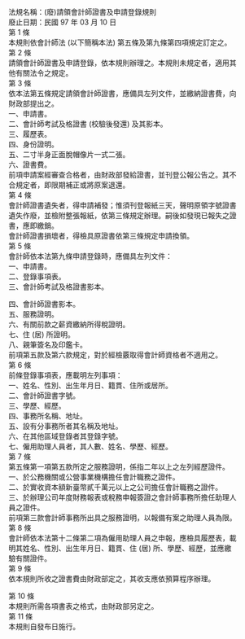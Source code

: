 法規名稱：(廢)請領會計師證書及申請登錄規則  
廢止日期：民國 97 年 03 月 10 日  
第 1 條  
本規則依會計師法 (以下簡稱本法) 第五條及第九條第四項規定訂定之。  
第 2 條  
請領會計師證書及申請登錄，依本規則辦理之。本規則未規定者，適用其  
他有關法令之規定。  
第 3 條  
依本法第五條規定請領會計師證書，應備具左列文件，並繳納證書費，向  
財政部提出之。  
一、申請書。  
二、會計師考試及格證書 (校驗後發還) 及其影本。  
三、履歷表。  
四、身份證明。  
五、二寸半身正面脫帽像片一式二張。  
六、證書費。  
前項申請案經審查合格者，由財政部發給證書，並刊登公報公告之。其不  
合規定者，即限期補正或將原案退還。  
第 4 條  
會計師證書遺失者，得申請補發；惟須刊登報紙三天，聲明原領字號證書  
遺失作廢，並檢附整張報紙，依第三條規定辦理。嗣後如發現已報失之證  
書，應即繳銷。  
會計師證書損壞者，得檢具原證書依第三條規定申請換領。  
第 5 條  
會計師依本法第九條申請登錄時，應備具左列文件：  
一、申請書。  
二、登錄事項表。  
三、會計師考試及格證書影本。  


四、會計師證書影本。  
五、服務證明。  
六、有關前款之薪資繳納所得稅證明。  
七、住 (居) 所證明。  
八、親筆簽名及印鑑卡。  
前項第五款及第六款規定，對於經檢覈取得會計師資格者不適用之。  
第 6 條  
前條登錄事項表，應載明左列事項：  
一、姓名、性別、出生年月日、籍貫、住所或居所。  
二、會計師證書字號。  
三、學歷、經歷。  
四、事務所名稱、地址。  
五、設有分事務所者其名稱及地址。  
六、在其他區域登錄者其登錄字號。  
七、僱用助理人員者，其人數、姓名、學歷、經歷。  
第 7 條  
第五條第一項第五款所定之服務證明，係指二年以上之左列經歷證件。  
一、於公務機關或公營事業機構擔任會計職務之證件。  
二、於實收資本額新臺幣貳千萬元以上之公司擔任會計職務之證件。  
三、於辦理公司年度財務報表或稅務申報簽證之會計師事務所擔任助理人  
員之證件。  
前項第三款會計師事務所出具之服務證明，以報備有案之助理人員為限。  
第 8 條  
會計師依本法第十二條第二項為僱用助理人員之申報，應檢具履歷表，載  
明其姓名、性別、出生年月日、籍貫、住 (居) 所、學歷、經歷，並應繳  
驗有關證件。  
第 9 條  
依本規則所收之證書費由財政部定之，其收支應依預算程序辦理。  


第 10 條  
本規則所需各項書表之格式，由財政部另定之。  
第 11 條  
本規則自發布日施行。  



